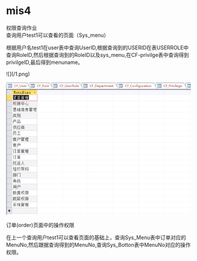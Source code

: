 # mis4
权限查询作业</br>
查询用户test1可以查看的页面（Sys_menu）</br>
<p>根据用户名test1在user表中查询UserID,根据查询到的USERID在表USERROLE中查询RoleID,然后根据查询到的RoleID以及sys_menu,在CF-privilge表中查询得到privilgeID,最后得到menuname。</p>
![](/1.png)

![](\2.png)

订单(order)页面中的操作权限<br>
<p>在上一个查询用户test1可以查看页面的基础上，查询Sys_Menu表中订单对应的MenuNo,然后跟据查询得到的MenuNo,查询Sys_Botton表中MenuNo对应的操作权限。</p>
